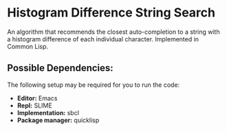 # Histogram Difference String Search
An algorithm that recommends the closest auto-completion to a string with a histogram difference of each individual character. Implemented in Common Lisp.

## Possible Dependencies:
The following setup may be required for you to run the code:
* **Editor:** Emacs
* **Repl:** SLIME
* **Implementation:** sbcl
* **Package manager:** quicklisp
